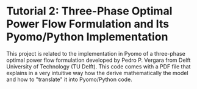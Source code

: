 # Tutorial 2: Three-Phase Optimal Power Flow Formulation and Its Pyomo/Python Implementation 
This project is related to the implementation in Pyomo of a three-phase optimal power flow formulation developed by Pedro P. Vergara from Delft University of Technology (TU Delft). This code comes with a PDF file that explains in a very intuitive way how the derive mathematically the model and how to "translate" it into Pyomo/Python code.
